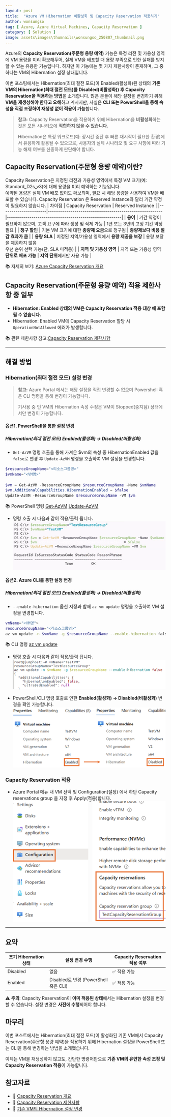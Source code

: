 ```yaml
---
layout: post
title:  "Azure VM Hibernation 비활성화 및 Capacity Reservation 적용하기"
author: wonsungso
tag: [ Azure, Azure Virtual Machines, Capacity Reservation ]
category: [ Solution ]
image: assets\images\thumnails\wonsungso_250807_thumbnail.png
---
```


Azure의 **Capacity Reservation(주문형 용량 예약)** 기능은 특정 리전 및 가용성 영역에 VM 용량을 미리 확보해두어, 실제 VM을 배포할 때 용량 부족으로 인한 실패를 방지할 수 있는 유용한 기능입니다. 
하지만 이 기능에는 몇 가지 제한사항이 존재하며, 그 중 하나는 VM의 Hibernation 설정 상태입니다.

이번 포스팅에서는 Hibernation(최대 절전 모드)이 Enabled(활성화)된 상태의 **기존 VM의 Hibernation(최대 절전 모드)를 Disabled(비활성화)) 후 Capacity Reservation을 적용하는 방법**을 소개합니다. 
많은 분들이 해당 설정을 변경하기 위해 **VM을 재생성해야 한다고 오해**하고 계시지만, 사실은 **CLI 또는 PowerShell을 통해 속성을 직접 조정하여 재생성 없이 적용이 가능**합니다.

> **참고:** Capacity Reservation을 적용하기 위해 Hibernation을 **비활성화**하는 것은 모든 시나리오에 **적합하지 않을 수 있습니다.**
>
> Hibernation은 특정 워크로드(예: 장시간 중단 후 빠른 재시작이 필요한 환경)에서 유용하게 활용될 수 있으므로, 사용자의 실제 시나리오 및 요구 사항에 따라 기능 해제 여부를 신중하게 판단해야 합니다.

## Capacity Reservation(주문형 용량 예약)이란?

Capacity Reservation은 지정된 리전과 가용성 영역에서 특정 VM 크기(예: Standard_D2s_v3)에 대해 용량을 미리 예약하는 기능입니다.  
예약된 용량은 실제 VM 배포 없이도 확보되며, 필요 시 해당 용량을 사용하여 VM을 배포할 수 있습니다. Capacity Reservation 은 Reserved Instance와 달리 기간 약정이 필요하지 않습니다.
| 차이점               | Capacity Reservation                                      | Reserved Instance                                         |
|----------------------|--------------------------------------------------------|--------------------------------------------------------|
| **용어**             | 기간 약정이 필요하지 않으며, 고객 요구에 따라 생성 및 삭제 가능 | 1년 또는 3년의 고정 기간 약정 필요                    |
| **청구 할인**        | 기본 VM 크기에 대한 **종량제 요금**으로 청구됨        | **종량제보다 비용 절감 효과가 큼**                     |
| **용량 SLA**         | 지정된 지역/가용성 영역에서 **용량 제공을 보장**      | 용량 보장을 제공하지 않음<br>우선 순위 선택 가능(단, SLA 미적용) |
| **지역 및 가용성 영역** | 지역 또는 가용성 영역 **단위로 배포 가능**            | **지역 단위**에서만 사용 가능                         |

📚 자세히 보기: [Azure Capacity Reservation 개요](https://learn.microsoft.com/ko-kr/azure/virtual-machines/capacity-reservation-overview)

## Capacity Reservation(주문형 용량 예약) 적용 제한사항 중 일부
- **Hibernation: Enabled 상태의 VM은 Capacity Reservation 적용 대상 에 포함될 수 없습니다.**
- Hibernation: Enabled VM에 Capacity Reservation 할당 시 `OperationNotAllowed` 에러가 발생합니다.

📚 관련 제한사항 참고:[Capacity Reservation 제한사항](https://learn.microsoft.com/ko-kr/azure/virtual-machines/capacity-reservation-overview#limitations-and-restrictions)

---

## 해결 방법
### Hibernation(최대 절전 모드) 설정 변경
> **참고:** Azure Portal 에서는 해당 설정을 직접 변경할 수 없으며 Powershell 혹은 CLI 명령을 통해 변경이 가능합니다.
> 
> 기사용 중 인 VM의 Hibernation 속성 수정은 VM이 Stopped(중지됨) 상태에서만 변경이 가능합니다.
>

#### 옵션1. PowerShell을 통한 설정 변경

##### Hibernation(최대 절전 모드) **Enabled(활성화) → Disabled(비활성화)**
- `Get-AzVM` 명령 호출을 통해 가져온 $vm의 속성 중 HibernationEnabled 값을 `false`로 변경 후 `Update-AzVM` 명령을 호출하여 VM 설정을 변경합니다.
```powershell
$resourceGroupName="<리소스그룹명>"
$vmName="<VM명>"

$vm = Get-AzVM -ResourceGroupName $resourceGroupName -Name $vmName
$vm.AdditionalCapabilities.HibernationEnabled = $false
Update-AzVM -ResourceGroupName $resourceGroupName -VM $vm
```
📚 PowerShell 명령 [Get-AzVM](https://learn.microsoft.com/ko-kr/powershell/module/az.compute/get-azvm?view=azps-14.2.0) [Update-AzVM](https://learn.microsoft.com/en-us/powershell/module/az.compute/update-azvm?view=azps-14.2.0)

- 명령 호출 시 다음과 같이 적용/출력 됩니다.
![PowerShell 명령 결과](../assets/images/wonsungso/2025-08-07-switching-vm-hibernation-for-capacity-reservation/1_powershell.png)
#### 옵션2. Azure CLI를 통한 설정 변경

##### Hibernation(최대 절전 모드) **Enabled(활성화) → Disabled(비활성화)**
- `--enable-hibernation` 옵션 지정과 함께 `az vm update` 명령을 호출하여 VM 설정을 변경합니다. 

```bash
vmName="<VM명">
resourceGroupName="<리소스그룹명>"
az vm update -n $vmName -g $resourceGroupName --enable-hibernation false
```
📚 CLI 명령 [az vm update](https://learn.microsoft.com/ko-kr/cli/azure/vm?view=azure-cli-latest#az-vm-update)

- 명령 호출 시 다음과 같이 적용/출력 됩니다.
![CLI 명령 결과](../assets/images/wonsungso/2025-08-07-switching-vm-hibernation-for-capacity-reservation/2_cli.png)

- PowerShell/CLI 명령 호출로 인한 **Enabled(활성화) → Disabled(비활성화)** 변경을 확인 가능합니다.
![Hibernation 변경 결과](../assets/images/wonsungso/2025-08-07-switching-vm-hibernation-for-capacity-reservation/3_switching_result.png)

### Capacity Reservation 적용
- Azure Portal 메뉴 내 VM 선택 및 Configuration(설정) 에서 하단 Capacity reservations group 을 지정 후 Apply(적용)합니다.
![Capacity Reservation 적용](../assets/images/wonsungso/2025-08-07-switching-vm-hibernation-for-capacity-reservation/4_apply_cr.png)

---

## 요약

초기 Hibernation 상태 | 설정 변경 수행 | Capacity Reservation 적용 여부 |
|------------------- |----------------|----------------------------|
| Disabled           | 없음            | ✅ 적용 가능                 |
| Enabled            | Disabled로 변경 (PowerShell 혹은 CLI) | ✅ 적용 가능|

⚠️ **주의**: Capacity Reservation이 **이미 적용된 상태**에서는 Hibernation 설정을 변경할 수 없습니다. 설정 변경은 **사전에 수행**되어야 합니다.


## 마무리

이번 포스트에서는 Hibernation(최대 절전 모드)이 활성화된 기존 VM에서 Capacity Reservation(주문형 용량 예약)을 적용하기 위해 Hibernation 설정을 PowerShell 또는 CLI을 통해 변경하는 방법을 소개했습니다.

이제는 VM을 재생성하지 않고도, 간단한 명령어만으로 **기존 VM의 유연한 속성 조정 및 Capacity Reservation 적용**이 가능합니다.

## 참고자료

- 📘 [Capacity Reservation 개요](https://learn.microsoft.com/ko-kr/azure/virtual-machines/capacity-reservation-overview)
- 📘 [Capacity Reservation 제한사항](https://learn.microsoft.com/ko-kr/azure/virtual-machines/capacity-reservation-overview#limitations-and-restrictions)
- 📘 [기존 VM의 Hibernation 설정 변경](https://learn.microsoft.com/ko-kr/azure/virtual-machines/windows/hibernate-resume-windows?tabs=enableWithPortal%2CenableWithCLIExisting%2CPortalDoHiber%2CPortalStatCheck%2CPortalStartHiber%2CPortalImageGallery#enabling-hibernation-on-an-existing-windows-vm)
